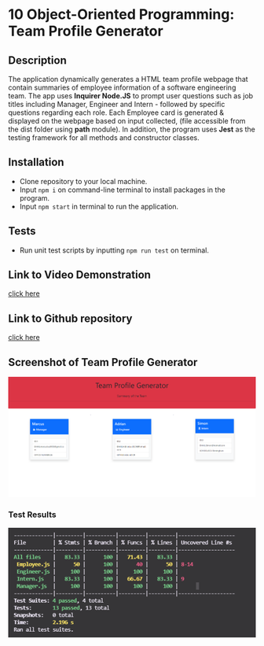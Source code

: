 # 10 Object-Oriented Programming: Team Profile Generator

## Description

The application dynamically generates a HTML team profile webpage that contain summaries of employee information of a software engineering team. The app uses **Inquirer Node.JS** to prompt user questions such as job titles including Manager, Engineer and Intern - followed by specific questions regarding each role. Each Employee card is generated & displayed on the webpage based on input collected, (file accessible from the dist folder using **path** module). In addition, the program uses **Jest** as the testing framework for all methods and constructor classes. 

## Installation

- Clone repository to your local machine.
- Input `npm i` on command-line terminal to install packages in the program.
- Input `npm start` in terminal to run the application.

## Tests

- Run unit test scripts by inputting `npm run test` on terminal.  

## Link to Video Demonstration 
[click here](https://drive.google.com/file/d/1Jfo6ftzpyKkmtKa6s_ADkXarCoUmoi8B/view)

## Link to Github repository
[click here](https://github.com/marcuslau0903/10-Object-Oriented-Programming-Team-Profile-Generator)

## Screenshot of Team Profile Generator

![screenshot1](./src/images/teampropic.PNG)
### Test Results
![screenshot2](./src/images/testresults.PNG)